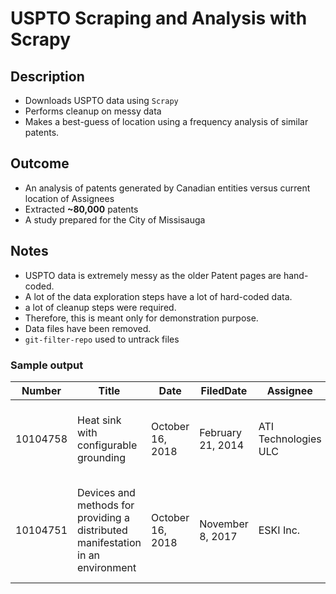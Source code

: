 # USPTO Scraping and Analysis with Scrapy
## Description
* Downloads USPTO data using `Scrapy`
* Performs cleanup on messy data
* Makes a best-guess of location using a frequency analysis of similar patents.

## Outcome
* An analysis of patents generated by Canadian entities versus current location of Assignees
* Extracted __~80,000__ patents
* A study prepared for the City of Missisauga

## Notes
* USPTO data is extremely messy as the older Patent pages are hand-coded.
* A lot of the data exploration steps have a lot of hard-coded data.
* a lot of cleanup steps were required.
* Therefore, this is meant only for demonstration purpose.
* Data files have been removed.
* `git-filter-repo` used to untrack files

### Sample output

| Number 	| Title                                           	| Date 	| FiledDate 	| Assignee 	| Location 	| Class 	| Abstract   	|
|----------	|---------------------------------------------------------------------------------	|------------------	|-------------------	|----------------------	|----------	|--------------------------------------------------------------------------------------------------------------------------------------------------------------------------------------------------------------------------------------------------------------------------------------------------------------------------------------------------------------------------------------------------------------------------------------------------------------------------------------------------------------------------------------------------------------------------------------------------------------------------------	|---------------------------------------------------------------------------------------------------------------------------------------------------------------------------------------------------------------------------------------------------------------------------------------------------------------------------------------------------------------------------------------------------------------------------------------------------------------------------------------------------------------------------------------------------------------------------------------------------------------------------------------------------------------------------------------------------------------------------------------------------------------------------------------------------------------------------------------------------------------------------------------------------------------------------------------------------------------------------------------------------------------	|
| 10104758 	| Heat sink with configurable grounding	| October 16, 2018 	| February 21, 2014 	| ATI Technologies ULC 	| Markham  	| 1/1 H05K 1/0203 (20130101); H01L 23/36 (20130101); ... 	| [...]           	|
| 10104751 	| Devices and methods for providing a distributed manifestation in an environment 	| October 16, 2018 	| November 8, 2017  	| ESKI Inc.            	| Montreal 	| 1/1 H05B 37/029 (20130101); A63J 5/02 (20130101); A63J 25/00 (20130101); ...     	| [...] 	|


